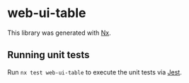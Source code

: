 # web-ui-table

This library was generated with [Nx](https://nx.dev).

## Running unit tests

Run `nx test web-ui-table` to execute the unit tests via [Jest](https://jestjs.io).
